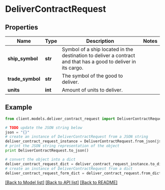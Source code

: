 # DeliverContractRequest


## Properties

Name | Type | Description | Notes
------------ | ------------- | ------------- | -------------
**ship_symbol** | **str** | Symbol of a ship located in the destination to deliver a contract and that has a good to deliver in its cargo. | 
**trade_symbol** | **str** | The symbol of the good to deliver. | 
**units** | **int** | Amount of units to deliver. | 

## Example

```python
from client.models.deliver_contract_request import DeliverContractRequest

# TODO update the JSON string below
json = "{}"
# create an instance of DeliverContractRequest from a JSON string
deliver_contract_request_instance = DeliverContractRequest.from_json(json)
# print the JSON string representation of the object
print DeliverContractRequest.to_json()

# convert the object into a dict
deliver_contract_request_dict = deliver_contract_request_instance.to_dict()
# create an instance of DeliverContractRequest from a dict
deliver_contract_request_form_dict = deliver_contract_request.from_dict(deliver_contract_request_dict)
```
[[Back to Model list]](../README.md#documentation-for-models) [[Back to API list]](../README.md#documentation-for-api-endpoints) [[Back to README]](../README.md)


